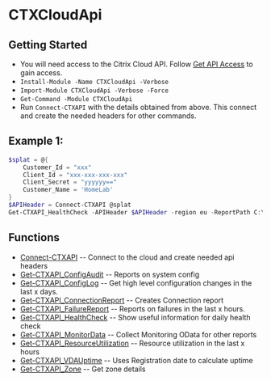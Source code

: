 # CTXCloudApi
## Getting Started
- You will need access to the Citrix Cloud API. Follow [Get API Access](https://developer.cloud.com/getting-started/docs/overview) to gain access.
- `Install-Module -Name CTXCloudApi -Verbose`
- `Import-Module CTXCloudApi -Verbose -Force`
- `Get-Command -Module CTXCloudApi`
- Run `Connect-CTXAPI` with the details obtained from above. This connect and create the needed headers for other commands.

## Example 1:
```powershell
$splat = @{
	Customer_Id = "xxx"
	Client_Id = "xxx-xxx-xxx-xxx"
	Client_Secret = "yyyyyy=="
	Customer_Name = 'HomeLab'
}
$APIHeader = Connect-CTXAPI @splat
Get-CTXAPI_HealthCheck -APIHeader $APIHeader -region eu -ReportPath C:\Temp\
```
 
## Functions
- [Connect-CTXAPI](https://smitpi.github.io/CTXCloudApi/#Connect-CTXAPI) -- Connect to the cloud and create needed api headers
- [Get-CTXAPI_ConfigAudit](https://smitpi.github.io/CTXCloudApi/#Get-CTXAPI_ConfigAudit) -- Reports on system config
- [Get-CTXAPI_ConfigLog](https://smitpi.github.io/CTXCloudApi/#Get-CTXAPI_ConfigLog) -- Get high level configuration changes in the last x days.
- [Get-CTXAPI_ConnectionReport](https://smitpi.github.io/CTXCloudApi/#Get-CTXAPI_ConnectionReport) -- Creates Connection report
- [Get-CTXAPI_FailureReport](https://smitpi.github.io/CTXCloudApi/#Get-CTXAPI_FailureReport) -- Reports on failures in the last x hours.
- [Get-CTXAPI_HealthCheck](https://smitpi.github.io/CTXCloudApi/#Get-CTXAPI_HealthCheck) -- Show useful information for daily health check
- [Get-CTXAPI_MonitorData](https://smitpi.github.io/CTXCloudApi/#Get-CTXAPI_MonitorData) -- Collect Monitoring OData for other reports
- [Get-CTXAPI_ResourceUtilization](https://smitpi.github.io/CTXCloudApi/#Get-CTXAPI_ResourceUtilization) -- Resource utilization in the last x hours
- [Get-CTXAPI_VDAUptime](https://smitpi.github.io/CTXCloudApi/#Get-CTXAPI_VDAUptime) -- Uses Registration date to calculate uptime
- [Get-CTXAPI_Zone](https://smitpi.github.io/CTXCloudApi/#Get-CTXAPI_Zone) -- Get zone details
